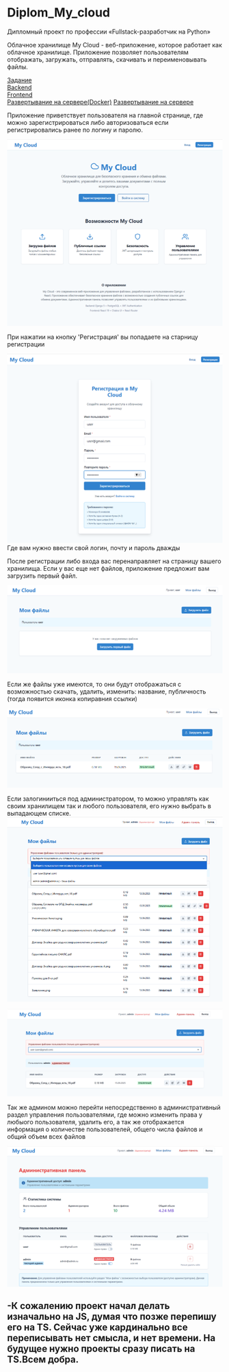 # Diplom_My_cloud
Дипломный проект по профессии «Fullstack-разработчик на Python»

Облачное хранилище My Cloud - веб-приложение, которое работает как облачное хранилище. Приложение позволяет пользователям отображать, загружать, отправлять, скачивать и переименовывать файлы.

[Задание](/diplom_task.md) \
[Backend](/mycloud/README.MD) \
[Frontend](/frontend/README.md) \
[Развертывание на сервере(Docker)](/Docker_manual.md)
[Развертывание на сервере](/deploy.md)

Приложение приветствует пользователя на главной странице, где можно зарегистрироваться либо авторизоваться если регистрировались ранее по логину и паролю.

![Главная старница](/images/home.png)

При нажатии на кнопку 'Регистрация' вы попадаете на старницу регистрации

![Регистрация](/images/registration.png) Где вам нужно ввести свой логин, почту и пароль дважды

После регистрации либо входа вас перенаправляет на страницу вашего хранилища. Если у вас еще нет файлов, приложение предложит вам загрузить первый файл. 

![Пустое хранилище](/images/storage_empty.png) 
 
Если же файлы уже имеются, то они будут отображаться с возможностью скачать, удалить, изменить: название, публичность (тогда появится иконка копиравния ссылки)

![Хранилище с файлами](/images/storage_file.png) 

Если залогинииться под администратором, то можно управлять как своим хранилищем так и любого пользователя, его нужно выбрать в выпадающем списке.
![Хранилище админа](/images/storage_admin.png)

![Хранилище пользователя под админом](/images/storage_admin_user.png)

Так же админом можно перейти непосредственно в административный раздел управления пользователями, где можно изменить права у любыого пользователя, удалить его, а так же отображается информация о количестве пользователей, общего числа файлов и общий объем всех файлов

![](/images/administration.png)

-К сожалению проект начал делать изначально на JS, думая что позже перепишу его на TS. Сейчас уже кардинально все переписывать нет смысла, и нет времени. На будущее нужно проекты сразу писать на TS.Всем добра.
-


